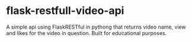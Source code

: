# flask-restfull-video-api
A simple api using FlaskRESTful in pythong that returns video name, view and likes for the video in question.
Built for educational purposes.
